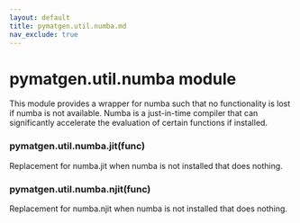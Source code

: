 ```yaml
---
layout: default
title: pymatgen.util.numba.md
nav_exclude: true
---
```


# pymatgen.util.numba module

This module provides a wrapper for numba such that no functionality
is lost if numba is not available. Numba is a just-in-time compiler
that can significantly accelerate the evaluation of certain functions
if installed.


### pymatgen.util.numba.jit(func)
Replacement for numba.jit when numba is not installed that does nothing.


### pymatgen.util.numba.njit(func)
Replacement for numba.njit when numba is not installed that does nothing.